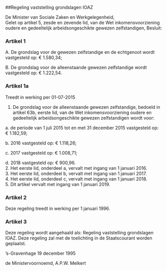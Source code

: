 <meta http-equiv='Content-Type' content='text/html; charset=utf-8' />

##Regeling vaststelling grondslagen IOAZ

De Minister van Sociale Zaken en Werkgelegenheid,  
Gelet op artikel 5, zesde en zevende lid, van de Wet inkomensvoorziening oudere en gedeeltelijk arbeidsongeschikte gewezen zelfstandigen,
Besluit:    

### Artikel  1  

A. De grondslag voor de gewezen zelfstandige en de echtgenoot wordt vastgesteld op: € 1.580,34;  

B. De grondslag voor de alleenstaande gewezen zelfstandige wordt vastgesteld op: € 1.222,54.   

### Artikel  1a  
Treedt in werking per 01-07-2015 

1.  De grondslag voor de alleenstaande gewezen zelfstandige, bedoeld in artikel 63b, eerste lid, van de Wet inkomensvoorziening oudere en gedeeltelijk arbeidsongeschikte gewezen zelfstandigen wordt voor: 

a. de periode van 1 juli 2015 tot en met 31 december 2015 vastgesteld op: € 1.182,59;  

b. 2016 vastgesteld op: € 1.118,26;  

c. 2017 vastgesteld op: € 1.008,71;  

d. 2018 vastgesteld op: € 900,96.     
2.  Het eerste lid, onderdeel a, vervalt met ingang van 1 januari 2016.   
3.  Het eerste lid, onderdeel b, vervalt met ingang van 1 januari 2017.   
4.  Het eerste lid, onderdeel c, vervalt met ingang van 1 januari 2018.   
5.  Dit artikel vervalt met ingang van 1 januari 2019.  

### Artikel  2  

Deze regeling treedt in werking per 1 januari 1996. 

### Artikel  3  

Deze regeling wordt aangehaald als: Regeling vaststelling grondslagen IOAZ. 
Deze regeling zal met de toelichting in de Staatscourant worden geplaatst.   

’s-Gravenhage 
19 december 1995    

de
Ministervoornoemd, 
A.P.W. Melkert      
